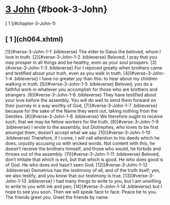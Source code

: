 # [3 John](ch001.xhtml) {#book-3-John}

<div id="chapterlinks-3-John" class="chapterlinks">[&nbsp;1&nbsp;](#chapter-3-John-1) </div>

<h2 class="chaptertitle">[&nbsp;1&nbsp;](ch064.xhtml)<span><span id="chapter-3-John-1"></span></span></h2>
 
[1]{#verse-3-John-1-1 .bibleverse} The elder to Gaius the beloved, whom I love in truth. 
[2]{#verse-3-John-1-2 .bibleverse} Beloved, I pray that you may prosper in all things and be healthy, even as your soul prospers. [3]{#verse-3-John-1-3 .bibleverse} For I rejoiced greatly when brothers came and testified about your truth, even as you walk in truth. [4]{#verse-3-John-1-4 .bibleverse} I have no greater joy than this: to hear about my children walking in truth. 
[5]{#verse-3-John-1-5 .bibleverse} Beloved, you do a faithful work in whatever you accomplish for those who are brothers and strangers. [6]{#verse-3-John-1-6 .bibleverse} They have testified about your love before the assembly. You will do well to send them forward on their journey in a way worthy of God, [7]{#verse-3-John-1-7 .bibleverse} because for the sake of the Name they went out, taking nothing from the Gentiles. [8]{#verse-3-John-1-8 .bibleverse} We therefore ought to receive such, that we may be fellow workers for the truth. 
[9]{#verse-3-John-1-9 .bibleverse} I wrote to the assembly, but Diotrephes, who loves to be first amongst them, doesn’t accept what we say. [10]{#verse-3-John-1-10 .bibleverse} Therefore, if I come, I will call attention to his deeds which he does, unjustly accusing us with wicked words. Not content with this, he doesn’t receive the brothers himself, and those who would, he forbids and throws out of the assembly. 
[11]{#verse-3-John-1-11 .bibleverse} Beloved, don’t imitate that which is evil, but that which is good. He who does good is of God. He who does evil hasn’t seen God. [12]{#verse-3-John-1-12 .bibleverse} Demetrius has the testimony of all, and of the truth itself; yes, we also testify, and you know that our testimony is true. 
[13]{#verse-3-John-1-13 .bibleverse} I had many things to write to you, but I am unwilling to write to you with ink and pen; [14]{#verse-3-John-1-14 .bibleverse} but I hope to see you soon. Then we will speak face to face. 
Peace be to you. The friends greet you. Greet the friends by name. 